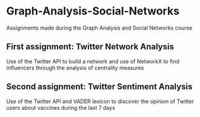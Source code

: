 # Graph-Analysis-Social-Networks
Assignments made during the Graph Analysis and Social Networks course

## First assignment: Twitter Network Analysis
Use of the Twitter API to build a network and use of NetworkX to find influencers through the analysis of centrality measures

## Second assignment: Twitter Sentiment Analysis
Use of the Twitter API and VADER lexicon to discover the opinion of Twitter users about vaccines during the last 7 days
